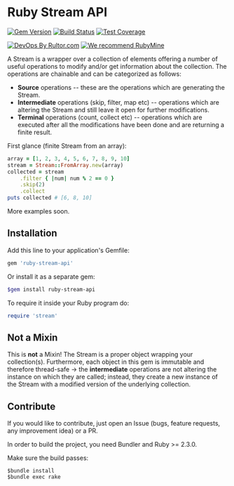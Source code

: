 # Ruby Stream API

[![Gem Version](https://badge.fury.io/rb/ruby-stream-api.svg)](https://badge.fury.io/rb/ruby-stream-api)
[![Build Status](https://travis-ci.org/ruby-ee/ruby-stream-api.svg?branch=master)](https://travis-ci.org/ruby-ee/ruby-stream-api)
[![Test Coverage](https://img.shields.io/codecov/c/github/ruby-ee/ruby-stream-api.svg)](https://codecov.io/github/ruby-ee/ruby-stream-api?branch=master)

[![DevOps By Rultor.com](http://www.rultor.com/b/ruby-ee/ruby-stream-api)](http://www.rultor.com/p/ruby-ee/ruby-stream-api)
[![We recommend RubyMine](https://amihaiemil.com/images/rubymine-recommend.svg)](https://www.jetbrains.com/ruby/)

A Stream is a wrapper over a collection of elements offering a number of useful
operations to modify and/or get information about the collection. The operations are chainable and can be categorized as follows:

* **Source** operations -- these are the operations which are generating the Stream.
* **Intermediate** operations (skip, filter, map etc) -- operations which are altering the Stream and still leave it open for further modifications.
* **Terminal** operations (count, collect etc) -- operations which are executed after all the modifications have been done and are returning a finite result.

First glance (finite Stream from an array):

```ruby
array = [1, 2, 3, 4, 5, 6, 7, 8, 9, 10]
stream = Stream::FromArray.new(array)
collected = stream
    .filter { |num| num % 2 == 0 }
    .skip(2)
    .collect
puts collected # [6, 8, 10]
```

More examples soon.

## Installation

Add this line to your application's Gemfile:
```ruby
gem 'ruby-stream-api'
```

Or install it as a separate gem:
```bash
$gem install ruby-stream-api
```

To require it inside your Ruby program do:
```ruby
require 'stream'
```

## Not a Mixin

This is **not** a Mixin! The Stream is a proper object wrapping your collection(s). Furthermore, each object in this gem is immutable and therefore thread-safe -> the **intermediate** operations are not altering the instance on which they are called; instead, they create a new instance of the Stream with a modified version of the underlying collection.

## Contribute

If you would like to contribute, just open an Issue (bugs, feature requests, any improvement idea) or a PR.

In order to build the project, you need Bundler and Ruby >= 2.3.0.

Make sure the build passes:

```shell
$bundle install
$bundle exec rake
```
